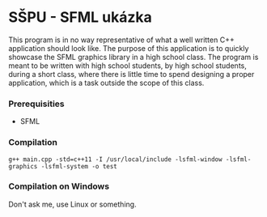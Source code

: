 # SŠPU - SFML ukázka

This program is in no way representative of what a well written C++ application should look like. The purpose of this application is to quickly showcase the SFML graphics library in a high school class. The program is meant to be written with high school students, by high school students, during a short class, where there is little time to spend designing a proper application, which is a task outside the scope of this class.

### Prerequisities

- SFML

### Compilation

`g++ main.cpp -std=c++11 -I /usr/local/include -lsfml-window -lsfml-graphics -lsfml-system -o test`

### Compilation on Windows

Don't ask me, use Linux or something.
